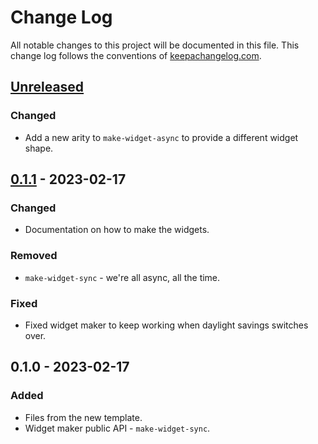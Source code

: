 # Change Log

All notable changes to this project will be documented in this file. This change log follows the conventions of [keepachangelog.com](http://keepachangelog.com/).

## [Unreleased]

### Changed

- Add a new arity to `make-widget-async` to provide a different widget shape.

## [0.1.1] - 2023-02-17

### Changed

- Documentation on how to make the widgets.

### Removed

- `make-widget-sync` - we're all async, all the time.

### Fixed

- Fixed widget maker to keep working when daylight savings switches over.

## 0.1.0 - 2023-02-17

### Added

- Files from the new template.
- Widget maker public API - `make-widget-sync`.

[unreleased]: https://sourcehost.site/your-name/clojure-api_exploration/compare/0.1.1...HEAD
[0.1.1]: https://sourcehost.site/your-name/clojure-api_exploration/compare/0.1.0...0.1.1
